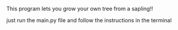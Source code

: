 This program lets you grow your own tree from a sapling!!

just run the main.py file and follow the instructions in the terminal